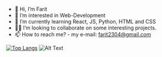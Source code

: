- 👋 Hi, I’m Farit
- 👀 I’m interested in Web-Development
- 🌱 I’m currently learning React, JS, Python, HTML and CSS
- 🧑‍💼 I’m looking to collaborate on some interesting projects.
- 📫 How to reach me? - my e-mail: farit2304@gmail.com

[![Top Langs](https://github-readme-stats.vercel.app/api/top-langs/?username=farit235&layout=compact&langs_count=8)](https://github.com/anuraghazra/github-readme-stats)
![Alt Text](https://r3.mt.ru/u18/photo4538/20194055322-0/original.gif)
